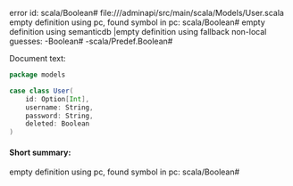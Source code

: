 error id: scala/Boolean#
file://<WORKSPACE>/adminapi/src/main/scala/Models/User.scala
empty definition using pc, found symbol in pc: scala/Boolean#
empty definition using semanticdb
|empty definition using fallback
non-local guesses:
	 -Boolean#
	 -scala/Predef.Boolean#

Document text:

```scala
package models

case class User(
    id: Option[Int], 
    username: String, 
    password: String,
    deleted: Boolean
)

```

#### Short summary: 

empty definition using pc, found symbol in pc: scala/Boolean#
